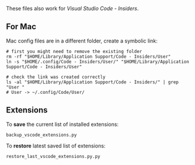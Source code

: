 These files also work for _Visual Studio Code - Insiders_.

## For Mac

Mac config files are in a different folder, create a symbolic link:

```shell
# first you might need to remove the existing folder
rm -rf "$HOME/Library/Application Support/Code - Insiders/User"
ln -s "$HOME/.config/Code - Insiders/User/" "$HOME/Library/Application Support/Code - Insiders/User"

# check the link was created correctly
ls -al "$HOME/Library/Application Support/Code - Insiders/" | grep "User "
# User -> ~/.config/Code/User/

```

## Extensions

To **save** the current list of installed extensions:

```shell
backup_vscode_extensions.py
```

To **restore** latest saved list of extensions:

```shell
restore_last_vscode_extensions.py.py
```
